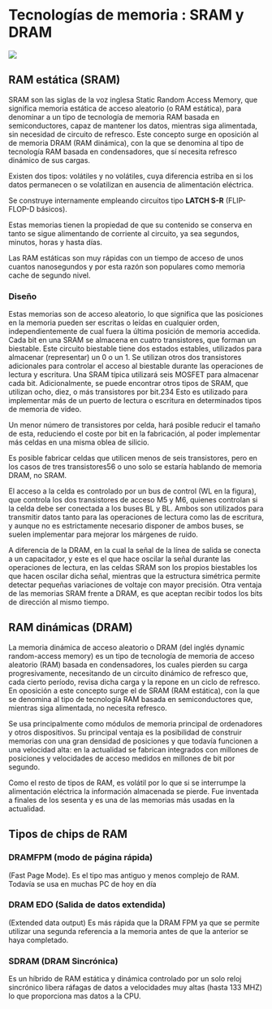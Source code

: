 # Tecnologías de memoria : SRAM y DRAM

![](https://http2.mlstatic.com/D_NQ_NP_824324-CBT46029925553_052021-O.jpg)

## RAM estática (SRAM)

SRAM son las siglas de la voz inglesa Static Random Access Memory, que significa memoria estática de acceso aleatorio (o RAM estática), para denominar a un tipo de tecnología de memoria RAM basada en semiconductores, capaz de mantener los datos, mientras siga alimentada, sin necesidad de circuito de refresco. Este concepto surge en oposición al de memoria DRAM (RAM dinámica), con la que se denomina al tipo de tecnología RAM basada en condensadores, que sí necesita refresco dinámico de sus cargas.

Existen dos tipos: volátiles y no volátiles, cuya diferencia estriba en si los datos permanecen o se volatilizan en ausencia de alimentación eléctrica.

Se construye internamente empleando circuitos tipo **LATCH S-R** (FLIP-FLOP-D básicos).

Estas memorias tienen la propiedad de que su contenido se conserva en tanto se sigue alimentando de corriente al circuito, ya sea segundos, minutos, horas y hasta días.

Las RAM estáticas son muy rápidas con un tiempo de acceso de unos cuantos nanosegundos y por esta razón son populares como memoria cache de segundo nivel.

### Diseño

Estas memorias son de acceso aleatorio, lo que significa que las posiciones en la memoria pueden ser escritas o leídas en cualquier orden, independientemente de cual fuera la última posición de memoria accedida. Cada bit en una SRAM se almacena en cuatro transistores, que forman un biestable. Este circuito biestable tiene dos estados estables, utilizados para almacenar (representar) un 0 o un 1. Se utilizan otros dos transistores adicionales para controlar el acceso al biestable durante las operaciones de lectura y escritura. Una SRAM típica utilizará seis MOSFET para almacenar cada bit. Adicionalmente, se puede encontrar otros tipos de SRAM, que utilizan ocho, diez, o más transistores por bit.2​3​4​ Esto es utilizado para implementar más de un puerto de lectura o escritura en determinados tipos de memoria de video.

Un menor número de transistores por celda, hará posible reducir el tamaño de esta, reduciendo el coste por bit en la fabricación, al poder implementar más celdas en una misma oblea de silicio.

Es posible fabricar celdas que utilicen menos de seis transistores, pero en los casos de tres transistores5​6​ o uno solo se estaría hablando de memoria DRAM, no SRAM.

El acceso a la celda es controlado por un bus de control (WL en la figura), que controla los dos transistores de acceso M5 y M6, quienes controlan si la celda debe ser conectada a los buses BL y BL. Ambos son utilizados para transmitir datos tanto para las operaciones de lectura como las de escritura, y aunque no es estrictamente necesario disponer de ambos buses, se suelen implementar para mejorar los márgenes de ruido.

A diferencia de la DRAM, en la cual la señal de la línea de salida se conecta a un capacitador, y este es el que hace oscilar la señal durante las operaciones de lectura, en las celdas SRAM son los propios biestables los que hacen oscilar dicha señal, mientras que la estructura simétrica permite detectar pequeñas variaciones de voltaje con mayor precisión. Otra ventaja de las memorias SRAM frente a DRAM, es que aceptan recibir todos los bits de dirección al mismo tiempo.

## RAM dinámicas (DRAM)

La memoria dinámica de acceso aleatorio o DRAM (del inglés dynamic random-access memory) es un tipo de tecnología de memoria de acceso aleatorio (RAM) basada en condensadores, los cuales pierden su carga progresivamente, necesitando de un circuito dinámico de refresco que, cada cierto período, revisa dicha carga y la repone en un ciclo de refresco. En oposición a este concepto surge el de SRAM (RAM estática), con la que se denomina al tipo de tecnología RAM basada en semiconductores que, mientras siga alimentada, no necesita refresco.

Se usa principalmente como módulos de memoria principal de ordenadores y otros dispositivos. Su principal ventaja es la posibilidad de construir memorias con una gran densidad de posiciones y que todavía funcionen a una velocidad alta: en la actualidad se fabrican integrados con millones de posiciones y velocidades de acceso medidos en millones de bit por segundo.

Como el resto de tipos de RAM, es volátil por lo que si se interrumpe la alimentación eléctrica la información almacenada se pierde. Fue inventada a finales de los sesenta y es una de las memorias más usadas en la actualidad.

## Tipos de chips de RAM

### DRAMFPM (modo de página rápida)

(Fast Page Mode).
Es el tipo mas antiguo y menos complejo de RAM. Todavía se usa en muchas PC de hoy en día

### DRAM EDO (Salida de datos extendida)

(Extended data output)
Es más rápida que la DRAM FPM ya que se permite utilizar una segunda referencia a la memoria antes de que la anterior se haya completado.

### SDRAM (DRAM Sincrónica)

Es un híbrido de RAM estática y dinámica controlado por un solo reloj sincrónico libera ráfagas de datos a velocidades muy altas (hasta 133 MHZ) lo que proporciona mas datos a la CPU.
